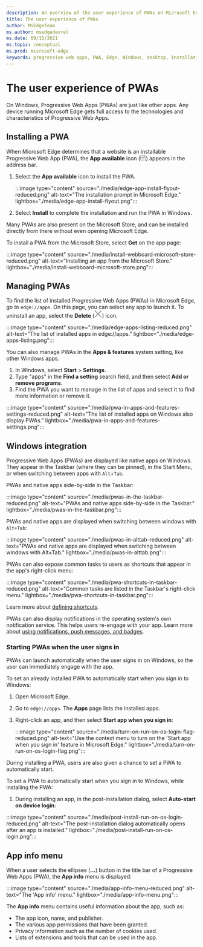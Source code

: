```yaml
---
description: An overview of the user experience of PWAs on Microsoft Edge and Windows.
title: The user experience of PWAs
author: MSEdgeTeam
ms.author: msedgedevrel
ms.date: 09/15/2021
ms.topic: conceptual
ms.prod: microsoft-edge
keywords: progressive web apps, PWA, Edge, Windows, desktop, installation, integration, microsoft store, ux
---
```

# The user experience of PWAs

On Windows, Progressive Web Apps (PWAs) are just like other apps.  Any device running Microsoft Edge gets full access to the technologies and characteristics of Progressive Web Apps.


<!-- ====================================================================== -->
## Installing a PWA

When Microsoft Edge determines that a website is an installable Progressive Web App (PWA), the **App available** icon (![The "App available" icon.](media/app-available-icon.png)) appears in the address bar.

1.  Select the **App available** icon to install the PWA.

    <!-- reduced = resized 67%: -->
    :::image type="content" source="./media/edge-app-install-flyout-reduced.png" alt-text="The installation prompt in Microsoft Edge." lightbox="./media/edge-app-install-flyout.png":::

1.  Select **Install** to complete the installation and run the PWA in Windows.

Many PWAs are also present on the Microsoft Store, and can be installed directly from there without even opening Microsoft Edge.

To install a PWA from the Microsoft Store, select **Get** on the app page:

<!-- reduced = resized 67%: -->
:::image type="content" source="./media/install-webboard-microsoft-store-reduced.png" alt-text="Installing an app from the Microsoft Store." lightbox="./media/install-webboard-microsoft-store.png":::


<!-- ====================================================================== -->
## Managing PWAs

To find the list of installed Progressive Web Apps (PWAs) in Microsoft Edge, go to `edge://apps`.  On this page, you can select any app to launch it.  To uninstall an app, select the **Delete** (![Uninstall app.](./media/uninstall-app-button.png)) icon.

<!-- reduced = resized 80%: -->
:::image type="content" source="./media/edge-apps-listing-reduced.png" alt-text="The list of installed apps in edge://apps." lightbox="./media/edge-apps-listing.png":::

You can also manage PWAs in the **Apps & features** system setting, like other Windows apps.

1.  In Windows, select **Start** > **Settings**.
1.  Type "apps" in the **Find a setting** search field, and then select **Add or remove programs**.
1.  Find the PWA you want to manage in the list of apps and select it to find more information or remove it.

<!-- reduced = resized 67%: -->
:::image type="content" source="./media/pwa-in-apps-and-features-settings-reduced.png" alt-text="The list of installed apps on Windows also display PWAs." lightbox="./media/pwa-in-apps-and-features-settings.png":::


<!-- ====================================================================== -->
## Windows integration

Progressive Web Apps (PWAs) are displayed like native apps on Windows. They appear in the Taskbar (where they can be pinned), in the Start Menu, or when switching between apps with `Alt`+`Tab`.

PWAs and native apps side-by-side in the Taskbar:

<!-- reduced = resized 80%: -->
:::image type="content" source="./media/pwas-in-the-taskbar-reduced.png" alt-text="PWAs and native apps side-by-side in the Taskbar." lightbox="./media/pwas-in-the-taskbar.png":::

PWAs and native apps are displayed when switching between windows with `Alt+Tab`:

<!-- reduced = resized 80%: -->
:::image type="content" source="./media/pwas-in-alttab-reduced.png" alt-text="PWAs and native apps are displayed when switching between windows with Alt+Tab." lightbox="./media/pwas-in-alttab.png":::

PWAs can also expose common tasks to users as shortcuts that appear in the app's right-click menu:

<!-- reduced = resized 67%: -->
:::image type="content" source="./media/pwa-shortcuts-in-taskbar-reduced.png" alt-text="Common tasks are listed in the Taskbar's right-click menu." lightbox="./media/pwa-shortcuts-in-taskbar.png":::

Learn more about [defining shortcuts](./how-to/shortcuts.md).

PWAs can also display notifications in the operating system's own notification service. This helps users re-engage with your app. Learn more about [using notifications, push messages, and badges](./how-to/notifications-badges.md).

### Starting PWAs when the user signs in

PWAs can launch automatically when the user signs in on Windows, so the user can immediately engage with the app.

To set an already installed PWA to automatically start when you sign in to Windows:

1.  Open Microsoft Edge.
1.  Go to `edge://apps`.  The **Apps** page lists the installed apps.
1.  Right-click an app, and then select **Start app when you sign in**:

    <!-- reduced = resized 80%: -->
    :::image type="content" source="./media/turn-on-run-on-os-login-flag-reduced.png" alt-text="Use the context menu to turn on the 'Start app when you sign in' feature in Microsoft Edge." lightbox="./media/turn-on-run-on-os-login-flag.png":::

During installing a PWA, users are also given a chance to set a PWA to automatically start.

To set a PWA to automatically start when you sign in to Windows, while installing the PWA:

1.  During installing an app, in the post-installation dialog, select **Auto-start on device login**:

<!-- reduced = resized 80%: -->
:::image type="content" source="./media/post-install-run-on-os-login-reduced.png" alt-text="The post-installation dialog automatically opens after an app is installed." lightbox="./media/post-install-run-on-os-login.png":::


<!-- ====================================================================== -->
## App info menu

When a user selects the ellipses (**...**) button in the title bar of a Progressive Web Apps (PWA), the **App info** menu is displayed:

<!-- reduced = resized 80%: -->
:::image type="content" source="./media/app-info-menu-reduced.png" alt-text="The 'App info' menu." lightbox="./media/app-info-menu.png":::

The **App info** menu contains useful information about the app, such as:

*  The app icon, name, and publisher.
*  The various app permissions that have been granted.
*  Privacy information such as the number of cookies used.
*  Lists of extensions and tools that can be used in the app.
